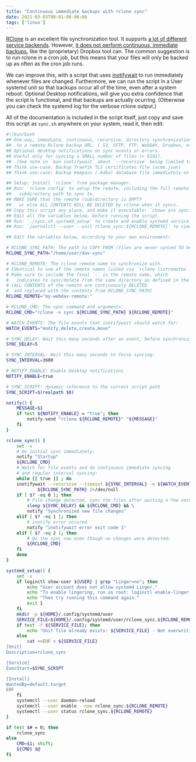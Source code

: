 ```yaml
---
title: "Continuous immediate backups with rclone sync"
date: 2021-03-03T00:01:00-06:00
tags: ['linux']
---
```


[RClone](https://rclone.org/) is an excellent file synchronization tool. It
supports [a lot of different service backends](https://rclone.org/overview/).
However, [it does not perform continuous, immediate
backups](https://github.com/rclone/rclone/issues/249), like the (proprietary)
Dropbox tool can. The common suggestion is to run rclone in a cron job, but this
means that your files will only be backed up as often as the cron job runs.

We can improve this, with a script that uses
[inotifywait](https://linux.die.net/man/1/inotifywait) to run immediately
whenever files are changed. Furthermore, we can run the script in a User systemd
unit so that backups occur all of the time, even after a system reboot. Optional
Desktop notifications, will give you extra confidence that the script is
functional, and that backups are actually ocurring. (Otherwise you can check the
systemd log for the verbose rclone output.)

All of the documentation is included in the script itself, just copy and save
this script as `sync.sh` anywhere on your system, read it, then edit:

```sh
#!/bin/bash
## One-way, immediate, continuous, recursive, directory synchronization
##  to a remote Rclone backup URL. ( S3, SFTP, FTP, WebDAV, Dropbox, etc. )
## Optional desktop notifications on sync events or errors.
## Useful only for syncing a SMALL number of files (< 8192).
##  (See note in `man inotifywait` about `--recursive` being limited to 8192 files.)
## Think use-case: Backup Traefik TLS certificates file (acme.json)
## Think use-case: Backup Keepass (.kdbx) database file immediately on save.

## Setup: Install `rclone` from package manager.
## Run: `rclone config` to setup the remote, including the full remote
##   subdirectory path to sync to.
## MAKE SURE that the remote (sub)directory is EMPTY
##   or else ALL CONTENTS WILL BE DELETED by rclone when it syncs.
## Copy this script any place, and make it executable: `chown a+x sync.sh`
## Edit all the variables below, before running the script.
## Run: `./sync.sh systemd_setup` to create and enable systemd service.
## Run: `journalctl --user --unit rclone_sync.${RCLONE_REMOTE}` to view the logs.

## Edit the variables below, according to your own environment:

# RCLONE_SYNC_PATH: The path to COPY FROM (files are never synced TO here):
RCLONE_SYNC_PATH="/home/user/dav-sync"

# RCLONE_REMOTE: The rclone remote name to synchronize with.
# Identical to one of the remote names listed via `rclone listremotes`.
# Make sure to include the final `:` in the remote name, which
#   indicates to sync/delete from the same directory as defined in the URL.
# (ALL CONTENTS of the remote are continuously DELETED
#  and replaced with the contents from RCLONE_SYNC_PATH)
RCLONE_REMOTE="my-webdav-remote:"

# RCLONE_CMD: The sync command and arguments:
RCLONE_CMD="rclone -v sync ${RCLONE_SYNC_PATH} ${RCLONE_REMOTE}"

# WATCH_EVENTS: The file events that inotifywait should watch for:
WATCH_EVENTS="modify,delete,create,move"

# SYNC_DELAY: Wait this many seconds after an event, before synchronizing:
SYNC_DELAY=5

# SYNC_INTERVAL: Wait this many seconds to force syncing:
SYNC_INTERVAL=3600

# NOTIFY_ENABLE: Enable Desktop notifications
NOTIFY_ENABLE=true

# SYNC_SCRIPT: dynamic reference to the current script path
SYNC_SCRIPT=$(realpath $0)

notify() {
    MESSAGE=$1
    if test ${NOTIFY_ENABLE} = "true"; then
        notify-send "rclone ${RCLONE_REMOTE}" "${MESSAGE}"
    fi
}

rclone_sync() {
    set -x
    # Do initial sync immediately:
    notify "Startup"
    ${RCLONE_CMD}
    # Watch for file events and do continuous immediate syncing
    # and regular interval syncing:
    while [[ true ]] ; do
	inotifywait --recursive --timeout ${SYNC_INTERVAL} -e ${WATCH_EVENTS} \
		    ${RCLONE_SYNC_PATH} 2>/dev/null
	if [ $? -eq 0 ]; then
	    # File change detected, sync the files after waiting a few seconds:
	    sleep ${SYNC_DELAY} && ${RCLONE_CMD} && \
		notify "Synchronized new file changes"
	elif [ $? -eq 1 ]; then
	    # inotify error occured
	    notify "inotifywait error exit code 1"
	elif [ $? -eq 2 ]; then
	    # Do the sync now even though no changes were detected:
	    ${RCLONE_CMD}
	fi
    done
}

systemd_setup() {
    set -x
    if loginctl show-user ${USER} | grep "Linger=no"; then
	    echo "User account does not allow systemd Linger."
	    echo "To enable lingering, run as root: loginctl enable-linger $USER"
	    echo "Then try running this command again."
	    exit 1
    fi
    mkdir -p ${HOME}/.config/systemd/user
    SERVICE_FILE=${HOME}/.config/systemd/user/rclone_sync.${RCLONE_REMOTE}.service
    if test -f ${SERVICE_FILE}; then
	    echo "Unit file already exists: ${SERVICE_FILE} - Not overwriting."
    else
	    cat <<EOF > ${SERVICE_FILE}
[Unit]
Description=rclone_sync

[Service]
ExecStart=$SYNC_SCRIPT

[Install]
WantedBy=default.target
EOF
    fi
    systemctl --user daemon-reload
    systemctl --user enable --now rclone_sync.${RCLONE_REMOTE}
    systemctl --user status rclone_sync.${RCLONE_REMOTE}
}

if test $# = 0; then
    rclone_sync
else
    CMD=$1; shift;
    ${CMD} $@
fi
```
